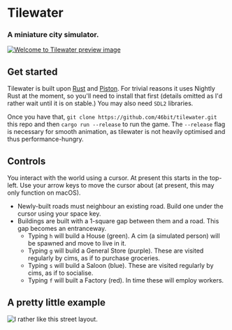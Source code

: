 # Tilewater

### A miniature city simulator.

[![Welcome to Tilewater preview image](https://r.46b.it/welcome-to-tilewater-vidprev-2.png)](https://www.youtube.com/watch?v=Z_5WOXicQbc "Welcome to Tilewater")

## Get started

Tilewater is built upon [Rust](https://www.rust-lang.org) and [Piston](http://www.piston.rs). For trivial reasons it uses Nightly Rust at the moment, so you'll need to install that first (details omitted as I'd rather wait until it is on stable.) You may also need `SDL2` libraries.

Once you have that, `git clone https://github.com/46bit/tilewater.git` this repo and then `cargo run --release` to run the game. The `--release` flag is necessary for smooth animation, as tilewater is not heavily optimised and thus performance-hungry.

## Controls

You interact with the world using a cursor. At present this starts in the top-left. Use your arrow keys to move the cursor about (at present, this may only function on macOS).

* Newly-built roads must neighbour an existing road. Build one under the cursor using your space key.
* Buildings are built with a 1-square gap between them and a road. This gap becomes an entranceway.
  * Typing `h` will build a House (green). A cim (a simulated person) will be spawned and move to live in it.
  * Typing `g` will build a General Store (purple). These are visited regularly by cims, as if to purchase groceries.
  * Typing `s` will build a Saloon (blue). These are visited regularly by cims, as if to socialise.
  * Typing `f` will built a Factory (red). In time these will employ workers.

## A pretty little example

![I rather like this street layout.](https://r.46b.it/lil-tilewater-city.png)
